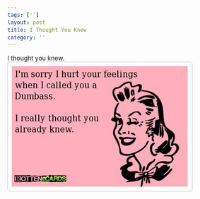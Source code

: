 ```yaml
---
tags: ['']
layout: post
title: I Thought You Knew
category: ''
---
```

I thought you knew.
![I thought you knew.](/uploads/2012-10-28-i-thought-you-knew.jpg)
